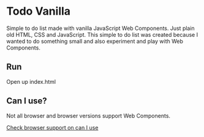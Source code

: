 # Todo Vanilla

Simple to do list made with vanilla JavaScript Web Components. Just plain old HTML, CSS and JavaScript. This simple to do list was created because I wanted to do something small and also experiment and play with Web Components.

## Run

Open up index.html

## Can I use?

Not all browser and browser versions support Web Components.

[Check browser support on can I use](https://caniuse.com/#search=web%20components)

